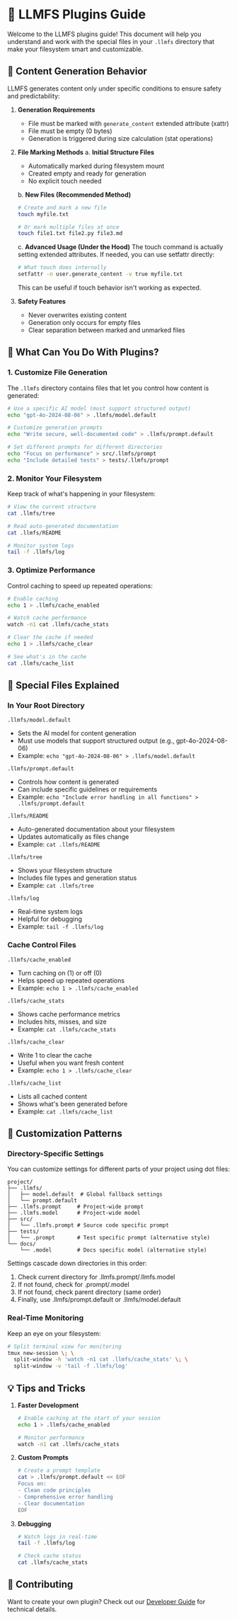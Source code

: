 # 🔌 LLMFS Plugins Guide

Welcome to the LLMFS plugins guide! This document will help you understand and work with the special files in your `.llmfs` directory that make your filesystem smart and customizable.

## 📝 Content Generation Behavior

LLMFS generates content only under specific conditions to ensure safety and predictability:

1. **Generation Requirements**
   - File must be marked with `generate_content` extended attribute (xattr)
   - File must be empty (0 bytes)
   - Generation is triggered during size calculation (stat operations)

2. **File Marking Methods**
   a. **Initial Structure Files**
      - Automatically marked during filesystem mount
      - Created empty and ready for generation
      - No explicit touch needed
   
   b. **New Files (Recommended Method)**
      ```bash
      # Create and mark a new file
      touch myfile.txt
      
      # Or mark multiple files at once
      touch file1.txt file2.py file3.md
      ```
   
   c. **Advanced Usage (Under the Hood)**
      The touch command is actually setting extended attributes. If needed, you can use setfattr directly:
      ```bash
      # What touch does internally
      setfattr -n user.generate_content -v true myfile.txt
      ```
      This can be useful if touch behavior isn't working as expected.

3. **Safety Features**
   - Never overwrites existing content
   - Generation only occurs for empty files
   - Clear separation between marked and unmarked files

## 🎯 What Can You Do With Plugins?

### 1. Customize File Generation
The `.llmfs` directory contains files that let you control how content is generated:

```bash
# Use a specific AI model (must support structured output)
echo "gpt-4o-2024-08-06" > .llmfs/model.default

# Customize generation prompts
echo "Write secure, well-documented code" > .llmfs/prompt.default

# Set different prompts for different directories
echo "Focus on performance" > src/.llmfs/prompt
echo "Include detailed tests" > tests/.llmfs/prompt
```

### 2. Monitor Your Filesystem
Keep track of what's happening in your filesystem:

```bash
# View the current structure
cat .llmfs/tree

# Read auto-generated documentation
cat .llmfs/README

# Monitor system logs
tail -f .llmfs/log
```

### 3. Optimize Performance
Control caching to speed up repeated operations:

```bash
# Enable caching
echo 1 > .llmfs/cache_enabled

# Watch cache performance
watch -n1 cat .llmfs/cache_stats

# Clear the cache if needed
echo 1 > .llmfs/cache_clear

# See what's in the cache
cat .llmfs/cache_list
```

## 📁 Special Files Explained

### In Your Root Directory

`.llmfs/model.default`
- Sets the AI model for content generation
- Must use models that support structured output (e.g., gpt-4o-2024-08-06)
- Example: `echo "gpt-4o-2024-08-06" > .llmfs/model.default`

`.llmfs/prompt.default`
- Controls how content is generated
- Can include specific guidelines or requirements
- Example: `echo "Include error handling in all functions" > .llmfs/prompt.default`

`.llmfs/README`
- Auto-generated documentation about your filesystem
- Updates automatically as files change
- Example: `cat .llmfs/README`

`.llmfs/tree`
- Shows your filesystem structure
- Includes file types and generation status
- Example: `cat .llmfs/tree`

`.llmfs/log`
- Real-time system logs
- Helpful for debugging
- Example: `tail -f .llmfs/log`

### Cache Control Files

`.llmfs/cache_enabled`
- Turn caching on (1) or off (0)
- Helps speed up repeated operations
- Example: `echo 1 > .llmfs/cache_enabled`

`.llmfs/cache_stats`
- Shows cache performance metrics
- Includes hits, misses, and size
- Example: `cat .llmfs/cache_stats`

`.llmfs/cache_clear`
- Write 1 to clear the cache
- Useful when you want fresh content
- Example: `echo 1 > .llmfs/cache_clear`

`.llmfs/cache_list`
- Lists all cached content
- Shows what's been generated before
- Example: `cat .llmfs/cache_list`

## 🎨 Customization Patterns

### Directory-Specific Settings
You can customize settings for different parts of your project using dot files:

```
project/
├── .llmfs/
│   ├── model.default  # Global fallback settings
│   └── prompt.default
├── .llmfs.prompt     # Project-wide prompt
├── .llmfs.model      # Project-wide model
├── src/
│   └── .llmfs.prompt # Source code specific prompt
├── tests/
│   └── .prompt       # Test specific prompt (alternative style)
└── docs/
    └── .model        # Docs specific model (alternative style)
```

Settings cascade down directories in this order:
1. Check current directory for .llmfs.prompt/.llmfs.model
2. If not found, check for .prompt/.model
3. If not found, check parent directory (same order)
4. Finally, use .llmfs/prompt.default or .llmfs/model.default

### Real-Time Monitoring
Keep an eye on your filesystem:

```bash
# Split terminal view for monitoring
tmux new-session \; \
  split-window -h 'watch -n1 cat .llmfs/cache_stats' \; \
  split-window -v 'tail -f .llmfs/log'
```

## 💡 Tips and Tricks

1. **Faster Development**
   ```bash
   # Enable caching at the start of your session
   echo 1 > .llmfs/cache_enabled
   
   # Monitor performance
   watch -n1 cat .llmfs/cache_stats
   ```

2. **Custom Prompts**
   ```bash
   # Create a prompt template
   cat > .llmfs/prompt.default << EOF
   Focus on:
   - Clean code principles
   - Comprehensive error handling
   - Clear documentation
   EOF
   ```

3. **Debugging**
   ```bash
   # Watch logs in real-time
   tail -f .llmfs/log
   
   # Check cache status
   cat .llmfs/cache_stats
   ```

## 🤝 Contributing

Want to create your own plugin? Check out our [Developer Guide](CONTRIBUTING.md) for technical details.
